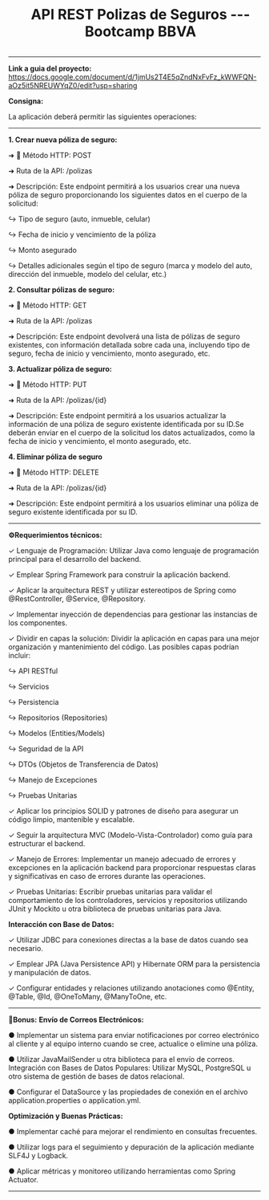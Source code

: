 <div id="user-content-toc">
  <ul align="center">
    <summary><h1 style="display: inline-block">API REST Polizas de Seguros --- Bootcamp BBVA</h1></summary>
  </ul>
</div>

----

**Link a guia del proyecto:** https://docs.google.com/document/d/1jmUs2T4E5qZndNxFvFz_kWWFQN-aOz5it5NREUWYqZ0/edit?usp=sharing 

**Consigna:** 

La aplicación deberá permitir las siguientes operaciones:

----

**1. Crear nueva póliza de seguro:**

  ➜ 📍 Método HTTP: POST

  ➜ Ruta de la API: /polizas

  ➜ Descripción: Este endpoint permitirá a los usuarios crear una nueva póliza de seguro proporcionando los siguientes datos en el cuerpo de la solicitud:
    
  ↪ Tipo de seguro (auto, inmueble, celular)
    
  ↪ Fecha de inicio y vencimiento de la póliza

  ↪ Monto asegurado

  ↪ Detalles adicionales según el tipo de seguro (marca y modelo del auto, dirección del inmueble, modelo del celular, etc.)

**2. Consultar pólizas de seguro:**

  ➜ 📍 Método HTTP: GET

  ➜ Ruta de la API: /polizas

  ➜ Descripción: Este endpoint devolverá una lista de pólizas de seguro existentes, con información detallada sobre cada una, incluyendo tipo de seguro, fecha de inicio y vencimiento, monto asegurado, etc.

**3. Actualizar póliza de seguro:**

  ➜ 📍 Método HTTP: PUT
  
  ➜ Ruta de la API: /polizas/{id}
  
  ➜ Descripción: Este endpoint permitirá a los usuarios actualizar la información de una póliza de seguro existente identificada por su ID.Se deberán enviar en el cuerpo de la solicitud los datos actualizados,
  como la fecha de inicio y vencimiento, el monto asegurado, etc.

**4. Eliminar póliza de seguro**

  ➜ 📍 Método HTTP: DELETE
  
  ➜ Ruta de la API: /polizas/{id}

  ➜ Descripción: Este endpoint permitirá a los usuarios eliminar una póliza de seguro existente identificada por su ID.
 
  ----
**⚙️Requerimientos técnicos:**
  
  ✓ Lenguaje de Programación: Utilizar Java como lenguaje de programación principal para el desarrollo del backend.
  
  ✓ Emplear Spring Framework para construir la aplicación backend.

  ✓ Aplicar la arquitectura REST y utilizar estereotipos de Spring como @RestController, @Service, @Repository.

  ✓ Implementar inyección de dependencias para gestionar las instancias de los componentes.

  ✓ Dividir en capas la solución: Dividir la aplicación en capas para una mejor organización y mantenimiento del código. Las posibles capas podrían
  incluir:
  
  ↪ API RESTful
  
  ↪ Servicios

  ↪ Persistencia
  
  ↪ Repositorios (Repositories)

  ↪ Modelos (Entities/Models)

  ↪ Seguridad de la API

  ↪ DTOs (Objetos de Transferencia de Datos)
  
  ↪ Manejo de Excepciones
  
  ↪ Pruebas Unitarias
  
  ✓ Aplicar los principios SOLID y patrones de diseño para asegurar un código limpio, mantenible y escalable.
  
  ✓ Seguir la arquitectura MVC (Modelo-Vista-Controlador) como guía para estructurar el backend.

  ✓ Manejo de Errores: Implementar un manejo adecuado de errores y excepciones en la aplicación backend para proporcionar respuestas claras y significativas en caso de errores durante las operaciones.

  ✓ Pruebas Unitarias: Escribir pruebas unitarias para validar el comportamiento de los controladores, servicios y repositorios utilizando JUnit y Mockito u otra biblioteca de pruebas unitarias para Java.

**Interacción con Base de Datos:**
  
  ✓ Utilizar JDBC para conexiones directas a la base de datos cuando sea necesario.
  
  ✓ Emplear JPA (Java Persistence API) y Hibernate ORM para la persistencia y manipulación de datos.
  
  ✓ Configurar entidades y relaciones utilizando anotaciones como @Entity, @Table, @Id, @OneToMany, @ManyToOne, etc.

----

**🎁Bonus:**
**Envío de Correos Electrónicos:**
  
  ● Implementar un sistema para enviar notificaciones por correo electrónico al cliente y al equipo interno cuando se cree, actualice o elimine una póliza.

  ● Utilizar JavaMailSender u otra biblioteca para el envío de correos. Integración con Bases de Datos Populares: Utilizar MySQL, PostgreSQL u otro sistema de gestión de bases de datos relacional.

  ● Configurar el DataSource y las propiedades de conexión en el archivo application.properties o application.yml.

**Optimización y Buenas Prácticas:**
  
  ● Implementar caché para mejorar el rendimiento en consultas frecuentes.
  
  ● Utilizar logs para el seguimiento y depuración de la aplicación mediante SLF4J y Logback.
  
  ● Aplicar métricas y monitoreo utilizando herramientas como Spring Actuator.
  
  ----
